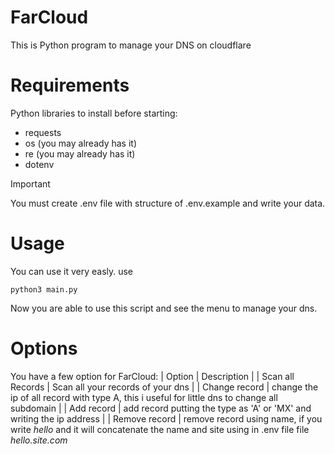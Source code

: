 # FarCloud
This is Python program to manage your DNS on cloudflare

# Requirements

Python libraries to install before starting:
* requests
* os (you may already has it)
* re (you may already has it)
* dotenv


>[!IMPORTANT]
>
>You must create .env file with structure of .env.example and write your data. 



# Usage

You can use it very easly. 
use

```
python3 main.py
```

Now you are able to use this script and see the menu to manage your dns. 

# Options

You have a few option for FarCloud:
| Option | Description |
| Scan all Records | Scan all your records of your dns |
| Change record | change the ip of all record with type A, this i useful for little dns to change all subdomain |
| Add record | add record putting the type as 'A' or 'MX' and writing the ip address |
| Remove record | remove record using name, if you write *hello* and it will concatenate the name and site using in .env file file *hello.site.com*


